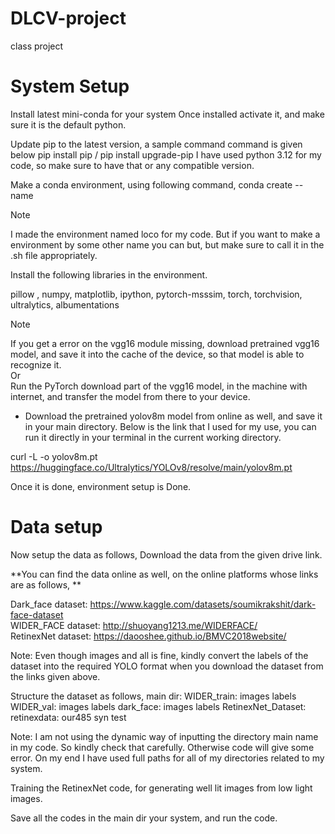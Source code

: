 # DLCV-project
class project 

# System Setup
Install latest mini-conda for your system
Once installed activate it, and make sure it is the default python.

Update pip to the latest version, a sample command command is given below
pip install pip / pip install upgrade-pip
I have used python 3.12 for my code, so make sure to have that or any compatible version.

Make a conda environment, using following command, 
conda create --name <my-env>

> [!NOTE]
> I made the environment named loco for my code. But if you want to make a environment
by some other name you can but, but make sure to call it in the .sh file appropriately.

Install the following libraries in the environment.
 
pillow , numpy, matplotlib, ipython, pytorch-msssim, torch, torchvision, ultralytics, albumentations


> [!NOTE]
>  If you get a error on the vgg16 module missing, download pretrained vgg16 model, and save it into
the cache of the device, so that model is able to recognize it.\
> 					Or\
> Run the PyTorch download part of the vgg16 model, in the machine with internet, and transfer the model 
from there to your device. 

* Download the pretrained yolov8m model from online as well, and save it in your main directory.
Below is the link that I used for my use, you can run it directly in your terminal in the current working directory.

curl -L -o yolov8m.pt https://huggingface.co/Ultralytics/YOLOv8/resolve/main/yolov8m.pt 

Once it is done, environment setup is Done.

# Data setup
Now setup the data as follows, 
Download the data from the given drive link.


**You can find the data online as well, on the online platforms whose links are as follows, **

Dark_face dataset:	https://www.kaggle.com/datasets/soumikrakshit/dark-face-dataset \
WIDER_FACE dataset:	http://shuoyang1213.me/WIDERFACE/ \
RetinexNet dataset:	https://daooshee.github.io/BMVC2018website/


Note: Even though images and all is fine, kindly convert the labels of the dataset into the required YOLO format
 when you download the dataset from the links given above.

Structure the dataset as follows, 
main dir:
	WIDER_train:
		images
		labels
	WIDER_val:
		images
		labels
	dark_face:
		images
		labels
	RetinexNet_Dataset:
		retinexdata:
			our485
			syn
			test



Note: I am not using the dynamic way of inputting the directory main name in my code. So 
kindly check that carefully. Otherwise code will give some error. On my end I have used
full paths for all of my directories related to my system.


Training the RetinexNet code, for generating well lit images from low light images.

Save all the codes in the main dir your system, and run the code.
